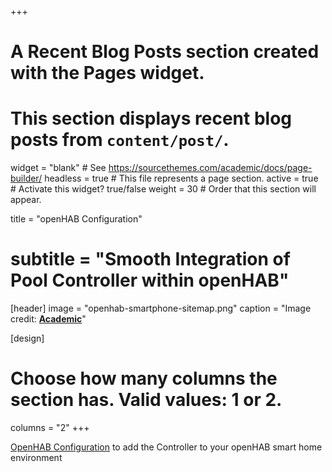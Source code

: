 +++
# A Recent Blog Posts section created with the Pages widget.
# This section displays recent blog posts from `content/post/`.

widget = "blank"  # See https://sourcethemes.com/academic/docs/page-builder/
headless = true  # This file represents a page section.
active = true  # Activate this widget? true/false
weight = 30  # Order that this section will appear.

title = "openHAB Configuration"
# subtitle = "Smooth Integration of Pool Controller within openHAB"

[header]
  image = "openhab-smartphone-sitemap.png"
  caption = "Image credit: [**Academic**](https://github.com/gcushen/hugo-academic/)"

[design]
  # Choose how many columns the section has. Valid values: 1 or 2.
  columns = "2"
+++

[OpenHAB Configuration](/docs/openhab-config/) to add the Controller to your openHAB smart home environment
